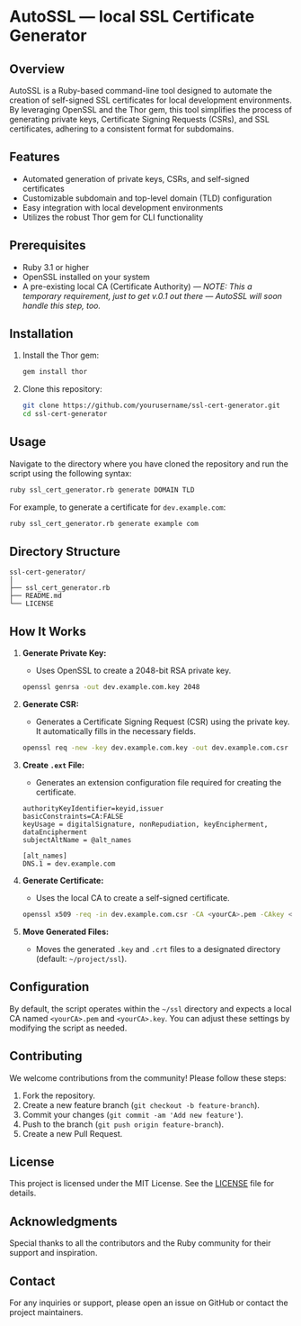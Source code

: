 # AutoSSL — local SSL Certificate Generator

## Overview

AutoSSL is a Ruby-based command-line tool designed to automate the creation of self-signed SSL certificates for local development environments. By leveraging OpenSSL and the Thor gem, this tool simplifies the process of generating private keys, Certificate Signing Requests (CSRs), and SSL certificates, adhering to a consistent format for subdomains.

## Features

- Automated generation of private keys, CSRs, and self-signed certificates
- Customizable subdomain and top-level domain (TLD) configuration
- Easy integration with local development environments
- Utilizes the robust Thor gem for CLI functionality

## Prerequisites

- Ruby 3.1 or higher
- OpenSSL installed on your system
- A pre-existing local CA (Certificate Authority) *— NOTE: This a temporary requirement, just to get v.0.1 out there — AutoSSL will soon handle this step, too.*

## Installation

1. Install the Thor gem:
    ```bash
    gem install thor
    ```

2. Clone this repository:
    ```bash
    git clone https://github.com/yourusername/ssl-cert-generator.git
    cd ssl-cert-generator
    ```

## Usage

Navigate to the directory where you have cloned the repository and run the script using the following syntax:

```bash
ruby ssl_cert_generator.rb generate DOMAIN TLD
```

For example, to generate a certificate for `dev.example.com`:

```bash
ruby ssl_cert_generator.rb generate example com
```

## Directory Structure

```
ssl-cert-generator/
│
├── ssl_cert_generator.rb
├── README.md
└── LICENSE
```

## How It Works

1. **Generate Private Key:**
    - Uses OpenSSL to create a 2048-bit RSA private key.
    ```bash
    openssl genrsa -out dev.example.com.key 2048
    ```

2. **Generate CSR:**
    - Generates a Certificate Signing Request (CSR) using the private key. It automatically fills in the necessary fields.
    ```bash
    openssl req -new -key dev.example.com.key -out dev.example.com.csr -subj '/CN=dev.example.com/emailAddress=example@example.com'
    ```

3. **Create `.ext` File:**
    - Generates an extension configuration file required for creating the certificate.
    ```text
    authorityKeyIdentifier=keyid,issuer
    basicConstraints=CA:FALSE
    keyUsage = digitalSignature, nonRepudiation, keyEncipherment, dataEncipherment
    subjectAltName = @alt_names

    [alt_names]
    DNS.1 = dev.example.com
    ```

4. **Generate Certificate:**
    - Uses the local CA to create a self-signed certificate.
    ```bash
    openssl x509 -req -in dev.example.com.csr -CA <yourCA>.pem -CAkey <yourCA>.key -CAcreateserial -out dev.example.com.crt -days 825 -sha256 -extfile dev.example.com.ext
    ```

5. **Move Generated Files:**
    - Moves the generated `.key` and `.crt` files to a designated directory (default: `~/project/ssl`).

## Configuration

By default, the script operates within the `~/ssl` directory and expects a local CA named `<yourCA>.pem` and `<yourCA>.key`. You can adjust these settings by modifying the script as needed.

## Contributing

We welcome contributions from the community! Please follow these steps:

1. Fork the repository.
2. Create a new feature branch (`git checkout -b feature-branch`).
3. Commit your changes (`git commit -am 'Add new feature'`).
4. Push to the branch (`git push origin feature-branch`).
5. Create a new Pull Request.

## License

This project is licensed under the MIT License. See the [LICENSE](LICENSE) file for details.

## Acknowledgments

Special thanks to all the contributors and the Ruby community for their support and inspiration.

## Contact

For any inquiries or support, please open an issue on GitHub or contact the project maintainers.
